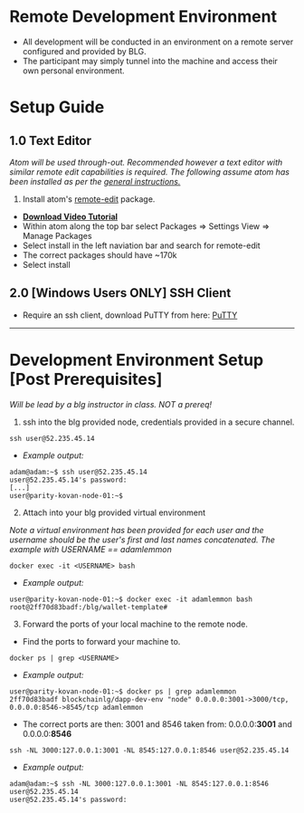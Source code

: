 # Remote Development Environment
- All development will be conducted in an environment on a remote server configured and provided by BLG.
- The participant may simply tunnel into the machine and access their own personal environment.

# Setup Guide
## 1.0 Text Editor

*Atom will be used through-out. Recommended however a text editor with similar remote edit capabilities is required. The following assume atom has been installed as per the [general instructions.](https://github.com/Blockchain-Learning-Group/dapp-fundamentals/blob/master/course-content/prerequisites/general.md#31-text-editor)*
1. Install atom's [remote-edit](https://atom.io/packages/remote-edit) package.
- __[Download Video Tutorial](https://github.com/Blockchain-Learning-Group/dapp-fundamentals/raw/master/course-content/video-tutorials/atom-remote-edit.mp4)__
- Within atom along the top bar select Packages => Settings View => Manage Packages
- Select install in the left naviation bar and search for remote-edit
- The correct packages should have ~170k
- Select install

## 2.0 [Windows Users ONLY] SSH Client
- Require an ssh client, download PuTTY from here: [PuTTY](https://www.chiark.greenend.org.uk/~sgtatham/putty/latest.html)
---
# Development Environment Setup [Post Prerequisites]

*Will be lead by a blg instructor in class. NOT a prereq!*

1. ssh into the blg provided node, credentials provided in a secure channel.
```
ssh user@52.235.45.14
```
- *Example output:*
```
adam@adam:~$ ssh user@52.235.45.14
user@52.235.45.14's password:
[...]
user@parity-kovan-node-01:~$
```
2. Attach into your blg provided virtual environment

*Note a virtual environment has been provided for each user and the username should be the user's first and last names concatenated. The example with USERNAME == adamlemmon*
```
docker exec -it <USERNAME> bash
```
- *Example output:*
```
user@parity-kovan-node-01:~$ docker exec -it adamlemmon bash
root@2ff70d83badf:/blg/wallet-template#
```
3. Forward the ports of your local machine to the remote node.

- Find the ports to forward your machine to.
```
docker ps | grep <USERNAME>
```
- *Example output:*
```
user@parity-kovan-node-01:~$ docker ps | grep adamlemmon
2ff70d83badf blockchainlg/dapp-dev-env "node" 0.0.0.0:3001->3000/tcp, 0.0.0.0:8546->8545/tcp adamlemmon
```
- The correct ports are then: 3001 and 8546 taken from: 0.0.0.0:__3001__ and 0.0.0.0:__8546__
```
ssh -NL 3000:127.0.0.1:3001 -NL 8545:127.0.0.1:8546 user@52.235.45.14
```
- *Example output:*
```
adam@adam:~$ ssh -NL 3000:127.0.0.1:3001 -NL 8545:127.0.0.1:8546 user@52.235.45.14
user@52.235.45.14's password:

```
